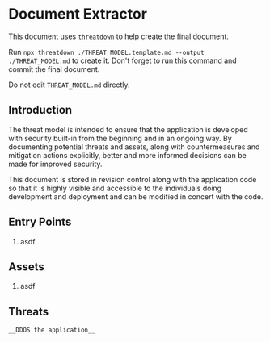 # Document Extractor

This document uses [`threatdown`](https://threatdown.xyz) to help create the final document.

Run `npx threatdown ./THREAT_MODEL.template.md --output ./THREAT_MODEL.md` to create it.  Don't forget to run this
command and commit the final document.

Do not edit `THREAT_MODEL.md` directly.

## Introduction

The threat model is intended to ensure that the application is developed with security built-in from the beginning and
in an ongoing way.  By documenting potential threats and assets, along with countermeasures and mitigation actions
explicitly, better and more informed decisions can be made for improved security.

This document is stored in revision control along with the application code so that it is highly visible and accessible
to the individuals doing development and deployment and can be modified in concert with the code.

## Entry Points

1. asdf

## Assets

1. asdf

## Threats

```threatdown
__DDOS the application__
```
